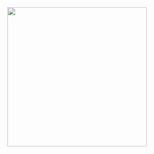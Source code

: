 <img src="https://github.com/user-attachments/assets/0d767087-a45a-4484-aa07-ca0c34b79d1a" width="320">
